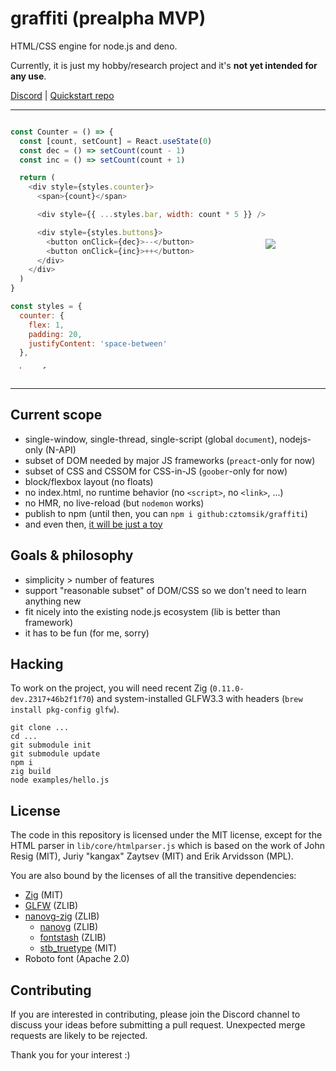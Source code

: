 # graffiti (prealpha MVP)
HTML/CSS engine for node.js and deno.

Currently, it is just my hobby/research project and it's **not yet intended for
any use**.

[Discord](https://discord.gg/zQwyzFb)
| [Quickstart repo](https://github.com/cztomsik/hello-graffiti/)

---

<div style="display: flex; align-items: center">
<div style="max-height: 400px; overflow-y: scroll">

```javascript
const Counter = () => {
  const [count, setCount] = React.useState(0)
  const dec = () => setCount(count - 1)
  const inc = () => setCount(count + 1)

  return (
    <div style={styles.counter}>
      <span>{count}</span>

      <div style={{ ...styles.bar, width: count * 5 }} />

      <div style={styles.buttons}>
        <button onClick={dec}>--</button>
        <button onClick={inc}>++</button>
      </div>
    </div>
  )
}

const styles = {
  counter: {
    flex: 1,
    padding: 20,
    justifyContent: 'space-between'
  },

  bar: {
    backgroundColor: '#ff0000',
    height: 20
  },

  buttons: {
    flexDirection: 'row',
    justifyContent: 'space-between'
  }
}
```
</div>
<img src="https://github.com/cztomsik/graffiti/raw/936b6e4bb5a51e138910a9315ecb91332012afb0/docs/images/counter.gif" />
</div>
<br>

---

## Current scope
- single-window, single-thread, single-script (global `document`), nodejs-only
  (N-API)
- subset of DOM needed by major JS frameworks (`preact`-only for now)
- subset of CSS and CSSOM for CSS-in-JS (`goober`-only for now)
- block/flexbox layout (no floats)
- no index.html, no runtime behavior (no `<script>`, no `<link>`, ...)
- no HMR, no live-reload (but `nodemon` works)
- publish to npm (until then, you can `npm i github:cztomsik/graffiti`)
- and even then, [it will be just a
  toy](https://www.cmyr.net/blog/gui-framework-ingredients.html)

## Goals & philosophy
- simplicity > number of features
- support "reasonable subset" of DOM/CSS so we don't need to learn anything new
- fit nicely into the existing node.js ecosystem (lib is better than framework)
- it has to be fun (for me, sorry)

## Hacking
To work on the project, you will need recent Zig (`0.11.0-dev.2317+46b2f1f70`)
and system-installed GLFW3.3 with headers (`brew install pkg-config glfw`).

```
git clone ...
cd ...
git submodule init
git submodule update
npm i
zig build
node examples/hello.js
```

## License
The code in this repository is licensed under the MIT license, except for the
HTML parser in `lib/core/htmlparser.js` which is based on the work of John Resig
(MIT), Juriy "kangax" Zaytsev (MIT) and Erik Arvidsson (MPL).

You are also bound by the licenses of all the transitive dependencies:
- [Zig](https://ziglang.org/) (MIT)
- [GLFW](https://www.glfw.org/) (ZLIB)
- [nanovg-zig](https://github.com/fabioarnold/nanovg-zig) (ZLIB) 
  - [nanovg](https://github.com/memononen/nanovg) (ZLIB)
  - [fontstash](https://github.com/memononen/fontstash) (ZLIB)
  - [stb_truetype](https://github.com/nothings/stb) (MIT)
- Roboto font (Apache 2.0)

## Contributing
If you are interested in contributing, please join the Discord channel to
discuss your ideas before submitting a pull request. Unexpected merge requests
are likely to be rejected.

Thank you for your interest :)
